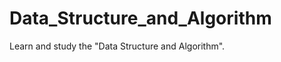 Data_Structure_and_Algorithm
============================

Learn and study the "Data Structure and Algorithm".
